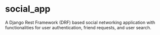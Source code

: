 # social_app
A Django Rest Framework (DRF) based social networking application with functionalities for user authentication, friend requests, and user search. 
